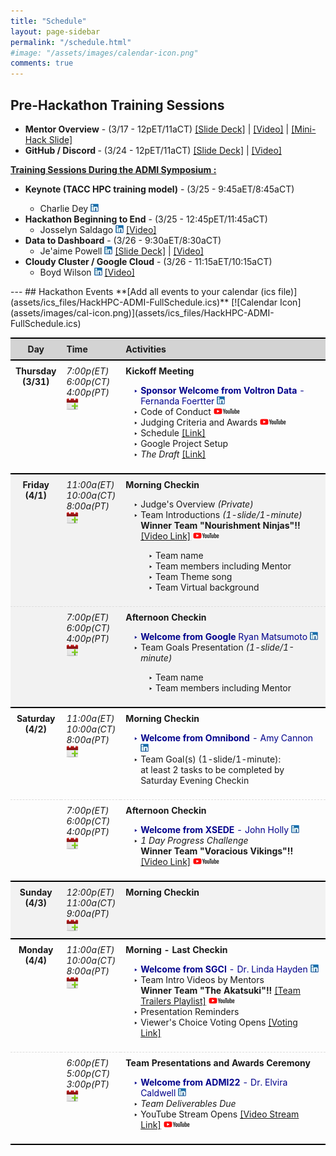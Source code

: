 ```yaml
---
title: "Schedule"
layout: page-sidebar
permalink: "/schedule.html"
#image: "/assets/images/calendar-icon.png"
comments: true
---
```


## Pre-Hackathon Training Sessions
<ul>
    <li><strong>Mentor Overview</strong> - (3/17 - 12pET/11aCT) <a href="slides/Mentor%20Overview.pdf">[Slide Deck]</a> | <a href="https://youtu.be/R0kcxZKj8AM">[Video]</a> | <a href="assets/images/MiniHack-slide.png">[Mini-Hack Slide]</a></li>
    <li><strong>GitHub / Discord </strong>- (3/24  - 12pET/11aCT)  <a href="slides/Discord_GitHub_Training.pdf">[Slide Deck]</a> | <a href="https://youtu.be/sLt9FLYsVJw">[Video]</a></li>
</ul>
<strong><a class="text-dark" href="https://www.admiusa.org/admi2022/index.php">Training Sessions During the ADMI Symposium :</a></strong> 
<ul>
    <li><strong>Keynote (TACC HPC training model)</strong> - (3/25  - 9:45aET/8:45aCT)</li> 
    <ul><li>Charlie Dey <a href="https://www.linkedin.com/in/charlie-dey-0031317a/"><img src="assets/images/sm_linkedinicon.jpeg" alt="LinkedIN"></a> </li></ul>
    <li><strong>Hackathon Beginning to End</strong> - (3/25 - 12:45pET/11:45aCT) 
    <ul><li>Josselyn Saldago <a href="https://www.linkedin.com/in/josselynsalgado"><img src="assets/images/sm_linkedinicon.jpeg" alt="LinkedIN"></a> <a href="https://www.youtube.com/watch?v=u510fjsC2nM">[Video]</a></li></ul></li> 
    <li><strong>Data to Dashboard</strong> - (3/26 - 9:30aET/8:30aCT) 
    <ul><li>Je'aime Powell <a href="https://www.linkedin.com/in/jeaimehp/"><img src="assets/images/sm_linkedinicon.jpeg" alt="LinkedIN"></a> <a href="slides/Mentor%20Overview.pdf">[Slide Deck]</a> | <a href="https://youtu.be/kWTaxXiEEIY">[Video]</a></li></ul>  </li>
    <li><strong>Cloudy Cluster / Google Cloud</strong> - (3/26 - 11:15aET/10:15aCT)
    <ul><li>Boyd Wilson <a href="https://www.linkedin.com/in/boydwilson/"><img src="assets/images/sm_linkedinicon.jpeg" alt="LinkedIN"></a> <a href="https://youtu.be/2d5bJcgxG2Y">[Video]</a></li></ul> </li>
</ul>
---
## Hackathon Events
**[Add all events to your calendar (ics file)](assets/ics_files/HackHPC-ADMI-FullSchedule.ics)** [![Calendar Icon](assets/images/cal-icon.png)](assets/ics_files/HackHPC-ADMI-FullSchedule.ics)

<style>
table {
  border-collapse: collapse;
  width: 100%;
}

th, td {
  padding: 8px;
  text-align: left;
  border-bottom: 1px dashed #ddd;
}

th {
    background-color: lightgrey;
    border-bottom: 2px solid black;
    }

td:nth-child(1){
  text-align: center;
  font-weight: bold;
  vertical-align: text-top;
}
td:nth-child(2){
  text-align: left;
  font-style: italic;
  vertical-align: text-top;
}

td:nth-child(3){
  vertical-align: text-top;
}

td:nth-child(3)::first-line{
  font-weight: bold;
}

td li::marker {content: "‣ ";}
</style>

<table>
    <tr style="border-top: 2px solid black;">
        <th style="text-align: center;">Day</th>
        <th >Time</th>
        <th >Activities</th>
    </tr>
    <tr> 
        <td>Thursday <br>(3/31)</td>
        <td>7:00p(ET)<br>6:00p(CT)<br>4:00p(PT)<br> <a href="assets/ics_files/HackHPC-ADMI-Kick-off-Meeting.ics"><img src="assets/images/cal-icon.png" alt="Add to calendar"></a></td>
        <td>Kickoff Meeting <br> 
            <ul>
                <li style="color: darkblue;"> <strong> Sponsor Welcome from Voltron Data </strong>- Fernanda Foertter <a href="https://www.linkedin.com/in/foertter/"><img src="assets/images/sm_linkedinicon.jpeg" alt="LinkedIN"></a></li>
                <li> Code of Conduct <a href="https://youtu.be/yucvXW09oao"><img src="assets/images/youtube-logo-sm.png" alt="YouTube video on Code of Conduct"></a> </li>
                <li> Judging Criteria and Awards <a href="https://youtu.be/OVEBEJ2xZN0"><img src="assets/images/youtube-logo-sm.png" alt="YouTube video on the Judging Criteria"></a></li> 
                <li> Schedule <a href="https://hackhpc.github.io/ADMI22/schedule.html"> [Link] </a></li>
                <li> Google Project Setup </li>
                <li> <em>The Draft</em> <a href="https://hackhpc.github.io/ADMI22/draft-results/"> [Link] </a></li>
            </ul>
        </td>
    </tr>
    <tr style="background-color: #f2f2f2; border-top: 2px solid black;">
        <td>Friday <br>(4/1)</td>
        <td>11:00a(ET)<br>10:00a(CT)<br>8:00a(PT)<br><a href="assets/ics_files/HackHPC-ADMI-Friday-4-1-Morning-Checkin.ics"><img src="assets/images/cal-icon.png" alt="Add to calendar"></a></td>
        <td>Morning Checkin <br> 
        <ul>
            <li> Judge's Overview <em>(Private)</em> </li>
            <li>Team Introductions <em>(1-slide/1-minute)</em> <br> <strong>Winner Team "Nourishment Ninjas"!!</strong> <a href="https://youtu.be/zVok_fgXM2I">[Video Link]</a> <a href="https://youtu.be/zVok_fgXM2I"><img src="assets/images/youtube-logo-sm.png" alt="YouTube Video Link"></a></li>
                <ul>
                        <li> Team name </li>
                        <li> Team members including Mentor </li>
                        <li> Team Theme song </li>
                        <li> Team Virtual background </li>
                </ul>
        </ul>
        </td>
    </tr>
     <tr style="background-color: #f2f2f2;">
        <td></td>
        <td>7:00p(ET)<br>6:00p(CT)<br>4:00p(PT)<br><a href="assets/ics_files/HackHPC-ADMI-Friday-4-1-Afternoon-Checkin.ics"><img src="assets/images/cal-icon.png" alt="Add to calendar"></a></td>
        <td>Afternoon Checkin 
        <ul>
            <li style="color: darkblue;"> <strong> Welcome from Google </strong>  Ryan Matsumoto <a href="https://www.linkedin.com/in/ryanmatsumoto/"><img src="assets/images/sm_linkedinicon.jpeg" alt="LinkedIN"></a></li>
            <li> Team Goals Presentation <em>(1-slide/1-minute)</em> </li>
                <ul>      
                    <li> Team name </li>
                    <li> Team members including Mentor</li>
                </ul>
            </ul>
        </td>
    </tr>
    <tr style="border-top: 2px solid black;">
        <td>Saturday <br>(4/2)</td>
        <td>11:00a(ET)<br>10:00a(CT)<br>8:00a(PT)<br><a href="assets/ics_files/HackHPC-ADMI-Saturday-4-2-Morning-Checkin.ics"><img src="assets/images/cal-icon.png" alt="Add to calendar"></a></td>
        <td>Morning Checkin 
        <ul>
            <li style="color: darkblue;"> <strong> Welcome from Omnibond </strong>- Amy Cannon <a href="https://www.linkedin.com/in/amy-cannon-46230b31/"><img src="assets/images/sm_linkedinicon.jpeg" alt="LinkedIN"></a></li>
            <li> Team Goal(s) (1-slide/1-minute):
              <br>at least 2 tasks to be completed by Saturday Evening Checkin</li>
            </ul>
        </td>
    </tr>
    <tr>
        <td></td>
        <td>7:00p(ET)<br>6:00p(CT)<br>4:00p(PT)<br><a href="assets/ics_files/HackHPC-ADMI-Saturday-4-2-Afternoon-Checkin.ics"><img src="assets/images/cal-icon.png" alt="Add to calendar"></a></td>
        <td>Afternoon Checkin 
            <ul>
                <li style="color: darkblue;"> <strong> Welcome from XSEDE </strong>- John Holly <a href="https://www.linkedin.com/in/john-holly-7264a4b/"><img src="assets/images/sm_linkedinicon.jpeg" alt="LinkedIN"></a></li>
                <li> <em>1 Day Progress Challenge</em> <br> <strong>Winner Team "Voracious Vikings"!!</strong> <a href="https://youtu.be/cgi5KZ-iVxo">[Video Link]</a> <a href="https://youtu.be/cgi5KZ-iVxo"><img src="assets/images/youtube-logo-sm.png" alt="YouTube Video Link"></a></li>
            </ul>
        </td>
    </tr>
    <tr style="background-color: #f2f2f2; border-top: 2px solid black;">
        <td>Sunday <br>(4/3)</td>
        <td>12:00p(ET)<br>11:00a(CT)<br>9:00a(PT)<br><a href="assets/ics_files/HackHPC-ADMI-Sunday-4-3-Morning-Checkin.ics"><img src="assets/images/cal-icon.png" alt="Add to calendar"></a></td>
        <td>Morning Checkin</td>
    </tr>
    <tr style="border-top: 2px solid black;">
        <td>Monday <br>(4/4)</td>
        <td>11:00a(ET)<br>10:00a(CT)<br>8:00a(PT)<br><a href="assets/ics_files/HackHPC-ADMI-Monday 4-4-Last-Checkin-Session .ics"><img src="assets/images/cal-icon.png" alt="Add to calendar"></a></td>
        <td>Morning - Last Checkin
        <ul>
            <li style="color: darkblue;"> <strong> Welcome from SGCI </strong>- Dr. Linda Hayden <a href="https://www.linkedin.com/in/linda-hayden-5a8b424/"><img src="assets/images/sm_linkedinicon.jpeg" alt="LinkedIN"></a></li>
            <li> Team Intro Videos by Mentors <br> <strong>Winner Team "The Akatsuki"!!</strong> <a href="https://www.youtube.com/playlist?list=PLk7G3_iq2ijQklAlXZT5IUWzUbdIhcSU-">[Team Trailers Playlist]</a> <a href="hhttps://www.youtube.com/playlist?list=PLk7G3_iq2ijQklAlXZT5IUWzUbdIhcSU-"><img src="assets/images/youtube-logo-sm.png" alt="YouTube Playlist of Team Trailers"></a></li>
            <li> Presentation Reminders </li>
            <li> Viewer's Choice Voting Opens <a href="https://forms.gle/4jQLJ5JNnjqcDfVJ8">[Voting Link]</a></li>
            </ul>
        </td>
    </tr>
    <tr style="border-bottom: 2px solid black;">
        <td ></td>
        <td>6:00p(ET)<br>5:00p(CT)<br>3:00p(PT)<br><a href="assets/ics_files/HackHPC-ADMI-Final-Presentations.ics"><img src="assets/images/cal-icon.png" alt="Add to calendar"></a></td>
        <td>Team Presentations and Awards Ceremony
            <ul>
                <li style="color: darkblue;"> <strong> Welcome from ADMI22 </strong>- Dr. Elvira Caldwell <a href="https://www.linkedin.com/in/rebecca-caldwell-0434256/"><img src="assets/images/sm_linkedinicon.jpeg" alt="LinkedIN"></a></li>
                <li> <em>Team Deliverables Due</em> </li>
                <li> YouTube Stream Opens <a href="https://youtu.be/lFZeEgw7JAg">[Video Stream Link]</a> <a href="https://youtu.be/lFZeEgw7JAg"><img src="assets/images/youtube-logo-sm.png" alt="YouTube Live of final Presentations"></a></li>
            </ul>
        </td>
    </tr>
</table>